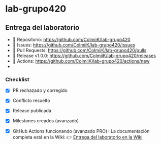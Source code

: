 # lab-grupo420

## Entrega del laboratorio
- 🔗 Repositorio: <https://github.com/ColmiiK/lab-grupo420>
- 🔗 Issues: <https://github.com/ColmiiK/lab-grupo420/issues>
- 🔗 Pull Requests: <https://github.com/ColmiiK/lab-grupo420/pulls>
- 🔗 Release v1.0.0: <https://github.com/ColmiiK/lab-grupo420/releases>
- 🔗 Actions: <https://github.com/ColmiiK/lab-grupo420/actions/new>
- 
### Checklist
- [x] PR rechazado y corregido
- [x] Conflicto resuelto
- [x] Release publicada
- [x] Milestones creados (avanzado)
- [x] GitHub Actions funcionando (avanzado PRO)
i️ La documentación completa está en la Wiki:
👉 [Entrega del laboratorio en la Wiki](<https://github.com/ColmiiK/lab-grupo420/releases>)

